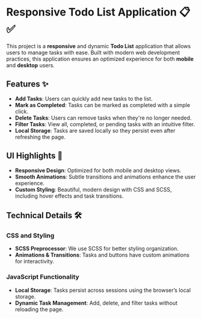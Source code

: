 # Responsive Todo List Application 📋✅

This project is a **responsive** and dynamic **Todo List** application that allows users to manage tasks with ease. Built with modern web development practices, this application ensures an optimized experience for both **mobile** and **desktop** users.

## Features ✨

- **Add Tasks**: Users can quickly add new tasks to the list.
- **Mark as Completed**: Tasks can be marked as completed with a simple click.
- **Delete Tasks**: Users can remove tasks when they're no longer needed.
- **Filter Tasks**: View all, completed, or pending tasks with an intuitive filter.
- **Local Storage**: Tasks are saved locally so they persist even after refreshing the page.

## UI Highlights 🎨

- **Responsive Design**: Optimized for both mobile and desktop views.
- **Smooth Animations**: Subtle transitions and animations enhance the user experience.
- **Custom Styling**: Beautiful, modern design with CSS and SCSS, including hover effects and task transitions.

## Technical Details 🛠️

### CSS and Styling
- **SCSS Preprocessor**: We use SCSS for better styling organization.
- **Animations & Transitions**: Tasks and buttons have custom animations for interactivity.

### JavaScript Functionality
- **Local Storage**: Tasks persist across sessions using the browser’s local storage.
- **Dynamic Task Management**: Add, delete, and filter tasks without reloading the page.

